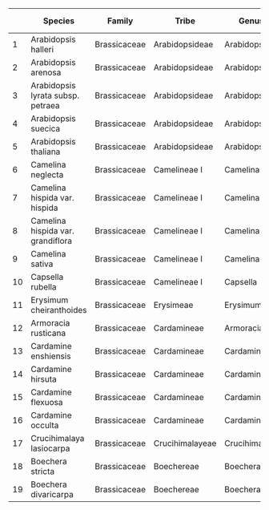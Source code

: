 |      | Species                           | Family       | Tribe           | Genus         | Lineage | Clade | Subfamilial division | Supertribal division | Assembly level | Number of chromosomes | Source                                                       |
| ---- | --------------------------------- | ------------ | --------------- | ------------- | ------- | ----- | -------------------- | -------------------- | -------------- | --------------------- | ------------------------------------------------------------ |
| 1    | Arabidopsis halleri               | Brassicaceae | Arabidopsideae  | Arabidopsis   | LⅠ      |       | Brassicoideae        | Camelinodae          | Chromosome     | 8                     | https://phytozome-next.jgi.doe.gov/info/Ahalleri_v2_1_0      |
| 2    | Arabidopsis arenosa               | Brassicaceae | Arabidopsideae  | Arabidopsis   | LⅠ      |       | Brassicoideae        | Camelinodae          | Chromosome     | 8                     | https://www.ncbi.nlm.nih.gov/datasets/genome/GCA_026151155.1/ |
| 3    | Arabidopsis lyrata subsp. petraea | Brassicaceae | Arabidopsideae  | Arabidopsis   | LⅠ      |       | Brassicoideae        | Camelinodae          | Chromosome     | 8                     | https://www.ncbi.nlm.nih.gov/datasets/genome/GCA_026151145.1/ |
| 4    | Arabidopsis suecica               | Brassicaceae | Arabidopsideae  | Arabidopsis   | LⅠ      |       | Brassicoideae        | Camelinodae          | Chromosome     | 13                    | https://www.ncbi.nlm.nih.gov/datasets/genome/GCA_019202805.1/ |
| 5    | Arabidopsis thaliana              | Brassicaceae | Arabidopsideae  | Arabidopsis   | LⅠ      |       | Brassicoideae        | Camelinodae          | Chromosome     | 5                     | https://www.ncbi.nlm.nih.gov/datasets/genome/GCF_000001735.4/ |
| 6    | Camelina neglecta                 | Brassicaceae | Camelineae I    | Camelina      | LⅠ      | A     | Brassicoideae        | Camelinodae          | Chromosome     | 6                     | https://www.ncbi.nlm.nih.gov/datasets/genome/GCA_029034625.1/ |
| 7    | Camelina hispida var. hispida     | Brassicaceae | Camelineae I    | Camelina      | LⅠ      | A     | Brassicoideae        | Camelinodae          | Chromosome     | 7                     | https://www.ncbi.nlm.nih.gov/datasets/genome/GCA_023657505.1/ |
| 8    | Camelina hispida var. grandiflora | Brassicaceae | Camelineae I    | Camelina      | LⅠ      | A     | Brassicoideae        | Camelinodae          | Chromosome     | 7                     | https://www.ncbi.nlm.nih.gov/datasets/genome/GCA_023864115.1/ |
| 9    | Camelina sativa                   | Brassicaceae | Camelineae I    | Camelina      | LⅠ      | A     | Brassicoideae        | Camelinodae          | Chromosome     | 20                    | https://www.ncbi.nlm.nih.gov/datasets/genome/GCF_000633955.1/ |
| 10   | Capsella rubella                  | Brassicaceae | Camelineae I    | Capsella      | LⅠ      | A     | Brassicoideae        | Camelinodae          | Chromosome     | 8                     | https://phytozome-next.jgi.doe.gov/info/Crubella_v1_1        |
| 11   | Erysimum cheiranthoides           | Brassicaceae | Erysimeae       | Erysimum      | LⅠ      |       | Brassicoideae        | Camelinodae          | Chromosome     | 8                     | https://www.ncbi.nlm.nih.gov/datasets/genome/GCA_011420285.1/ |
| 12   | Armoracia rusticana               | Brassicaceae | Cardamineae     | Armoracia     | LⅠ      | A     | Brassicoideae        | Camelinodae          | Chromosome     | 16                    | https://figshare.com/articles/media/Horseradish_genome/21780176/2 |
| 13   | Cardamine enshiensis              | Brassicaceae | Cardamineae     | Cardamine     | LⅠ      | A     | Brassicoideae        | Camelinodae          | Chromosome     | 16                    | https://ngdc.cncb.ac.cn/search/?dbId=gwh&q=GWHBHEU00000000&page=1 |
| 14   | Cardamine hirsuta                 | Brassicaceae | Cardamineae     | Cardamine     | LⅠ      | A     | Brassicoideae        | Camelinodae          | Chromosome     | 8                     | http://chi.mpipz.mpg.de/assembly.html                        |
| 15   | Cardamine flexuosa                | Brassicaceae | Cardamineae     | Cardamine     | LⅠ      | A     | Brassicoideae        | Camelinodae          | Chromosome     | 8                     | https://www.ncbi.nlm.nih.gov/datasets/genome/GCA_963555745.1/ |
| 16   | Cardamine occulta                 | Brassicaceae | Cardamineae     | Cardamine     | LⅠ      | A     | Brassicoideae        | Camelinodae          | Chromosome     | 32                    | https://www.ncbi.nlm.nih.gov/bioproject/PRJNA846126          |
| 17   | Crucihimalaya lasiocarpa          | Brassicaceae | Crucihimalayeae | Crucihimalaya | LⅠ      | A     | Brassicoideae        | Camelinodae          | Chromosome     | 8                     | https://www.ncbi.nlm.nih.gov/bioproject/?term=PRJNA763756    |
| 18   | Boechera stricta                  | Brassicaceae | Boechereae      | Boechera      | LⅠ      |       | Brassicoideae        | Camelinodae          | Chromosome     | 7                     | https://www.ncbi.nlm.nih.gov/datasets/genome/GCA_018361405.1/ |
| 19   | Boechera divaricarpa              | Brassicaceae | Boechereae      | Boechera      | LⅠ      |       | Brassicoideae        | Camelinodae          | Chromosome     | 7                     | https://www.ncbi.nlm.nih.gov/datasets/genome/GCA_026122555.1/ |